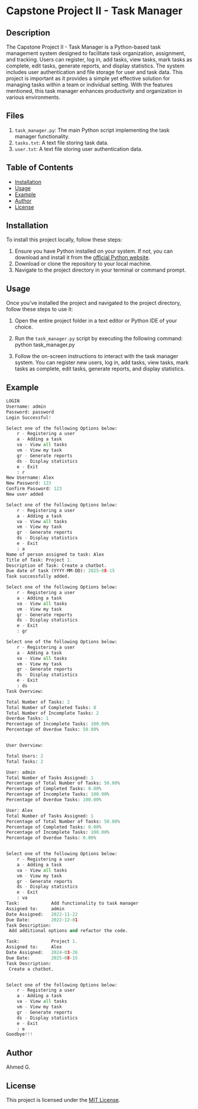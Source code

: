# Capstone Project II - Task Manager

## Description
The Capstone Project II - Task Manager is a Python-based task management system designed to facilitate task organization, assignment, and tracking. Users can register, log in, add tasks, view tasks, mark tasks as complete, edit tasks, generate reports, and display statistics. The system includes user authentication and file storage for user and task data. This project is important as it provides a simple yet effective solution for managing tasks within a team or individual setting. With the features mentioned, this task manager enhances productivity and organization in various environments.

## Files
1. `task_manager.py`: The main Python script implementing the task manager functionality.
2. `tasks.txt`: A text file storing task data.
3. `user.txt`: A text file storing user authentication data.


## Table of Contents
- [Installation](#installation)
- [Usage](#usage)
- [Example](#example)
- [Author](#author)
- [License](#license)


## Installation
To install this project locally, follow these steps:  

1. Ensure you have Python installed on your system. If not, you can download and install it from the [official Python website](https://www.python.org/).
2. Download or clone the repository to your local machine.
3. Navigate to the project directory in your terminal or command prompt.


## Usage
Once you've installed the project and navigated to the project directory, follow these steps to use it:  

1. Open the entire project folder in a text editor or Python IDE of your choice.

2. Run the `task_manager.py` script by executing the following command:  
   python task_manager.py

3. Follow the on-screen instructions to interact with the task manager system. You can register new users, log in, add tasks, view tasks, mark tasks as complete, edit tasks, generate reports, and display statistics.


## Example
```python
LOGIN  
Username: admin  
Password: password  
Login Successful!  

Select one of the following Options below:  
    r - Registering a user  
    a - Adding a task  
    va - View all tasks  
    vm - View my task  
    gr - Generate reports  
    ds - Display statistics  
    e - Exit  
    : r  
New Username: Alex  
New Password: 123  
Confirm Password: 123  
New user added  

Select one of the following Options below:  
    r - Registering a user  
    a - Adding a task  
    va - View all tasks  
    vm - View my task  
    gr - Generate reports  
    ds - Display statistics  
    e - Exit  
    : a  
Name of person assigned to task: Alex  
Title of Task: Project 1.  
Description of Task: Create a chatbot.  
Due date of task (YYYY-MM-DD): 2025-08-15  
Task successfully added.  

Select one of the following Options below:  
    r - Registering a user  
    a - Adding a task  
    va - View all tasks  
    vm - View my task  
    gr - Generate reports  
    ds - Display statistics  
    e - Exit  
    : gr  

Select one of the following Options below:  
    r - Registering a user  
    a - Adding a task  
    va - View all tasks  
    vm - View my task  
    gr - Generate reports  
    ds - Display statistics  
    e - Exit  
    : ds  
Task Overview:  

Total Number of Tasks: 2  
Total Number of Completed Tasks: 0  
Total Number of Incomplete Tasks: 2  
Overdue Tasks: 1  
Percentage of Incomplete Tasks: 100.00%  
Percentage of Overdue Tasks: 50.00%  


User Overview:  

Total Users: 2  
Total Tasks: 2  

User: admin  
Total Number of Tasks Assigned: 1  
Percentage of Total Number of Tasks: 50.00%  
Percentage of Completed Tasks: 0.00%  
Percentage of Incomplete Tasks: 100.00%  
Percentage of Overdue Tasks: 100.00%  

User: Alex  
Total Number of Tasks Assigned: 1  
Percentage of Total Number of Tasks: 50.00%  
Percentage of Completed Tasks: 0.00%  
Percentage of Incomplete Tasks: 100.00%  
Percentage of Overdue Tasks: 0.00%  


Select one of the following Options below:  
    r - Registering a user  
    a - Adding a task  
    va - View all tasks  
    vm - View my task  
    gr - Generate reports  
    ds - Display statistics  
    e - Exit  
    : va  
Task:            Add functionality to task manager  
Assigned to:     admin  
Date Assigned:   2022-11-22  
Due Date:        2022-12-01  
Task Description:    
 Add additional options and refactor the code.  

Task:            Project 1.  
Assigned to:     Alex  
Date Assigned:   2024-03-26  
Due Date:        2025-08-15  
Task Description:   
 Create a chatbot.  


Select one of the following Options below:  
    r - Registering a user  
    a - Adding a task  
    va - View all tasks  
    vm - View my task  
    gr - Generate reports  
    ds - Display statistics  
    e - Exit  
    : e  
Goodbye!!!  
```


## Author
Ahmed G.


## License
This project is licensed under the [MIT License](LICENSE).
